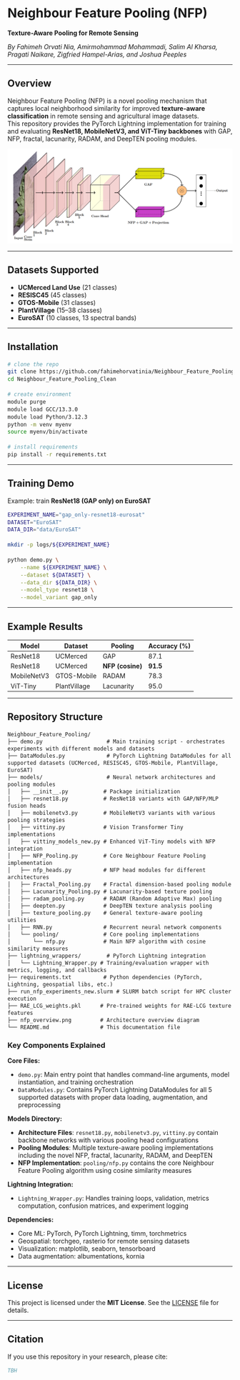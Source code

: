 # Neighbour Feature Pooling (NFP)  
**Texture-Aware Pooling for Remote Sensing**  

*By Fahimeh Orvati Nia, Amirmohammad Mohammadi, Salim Al Kharsa, Pragati Naikare, Zigfried Hampel-Arias, and Joshua Peeples*  

---

## Overview  
Neighbour Feature Pooling (NFP) is a novel pooling mechanism that captures local neighborhood similarity for improved **texture-aware classification** in remote sensing and agricultural image datasets.  
This repository provides the PyTorch Lightning implementation for training and evaluating **ResNet18, MobileNetV3, and ViT-Tiny backbones** with GAP, NFP, fractal, lacunarity, RADAM, and DeepTEN pooling modules.  

<p align="center">
  <img src="nfp_overview.png" width="800"/>
</p>  

---

## Datasets Supported  
- **UCMerced Land Use** (21 classes)  
- **RESISC45** (45 classes)  
- **GTOS-Mobile** (31 classes)  
- **PlantVillage** (15–38 classes)  
- **EuroSAT** (10 classes, 13 spectral bands)  

---

## Installation  

```bash
# clone the repo
git clone https://github.com/fahimehorvatinia/Neighbour_Feature_Pooling.git
cd Neighbour_Feature_Pooling_Clean

# create environment
module purge
module load GCC/13.3.0
module load Python/3.12.3
python -m venv myenv
source myenv/bin/activate

# install requirements
pip install -r requirements.txt
```

---

## Training Demo  

Example: train **ResNet18 (GAP only) on EuroSAT**  

```bash
EXPERIMENT_NAME="gap_only-resnet18-eurosat"
DATASET="EuroSAT"
DATA_DIR="data/EuroSAT"

mkdir -p logs/${EXPERIMENT_NAME}

python demo.py \
    --name ${EXPERIMENT_NAME} \
    --dataset ${DATASET} \
    --data_dir ${DATA_DIR} \
    --model_type resnet18 \
    --model_variant gap_only
```

---

## Example Results  

| Model        | Dataset     | Pooling          | Accuracy (%) |
|--------------|-------------|------------------|--------------|
| ResNet18     | UCMerced    | GAP              | 87.1         |
| ResNet18     | UCMerced    | **NFP (cosine)** | **91.5**     |
| MobileNetV3  | GTOS-Mobile | RADAM            | 78.3         |
| ViT-Tiny     | PlantVillage| Lacunarity       | 95.0         |

---

## Repository Structure  

```text
Neighbour_Feature_Pooling/
├── demo.py                    # Main training script - orchestrates experiments with different models and datasets
├── DataModules.py             # PyTorch Lightning DataModules for all supported datasets (UCMerced, RESISC45, GTOS-Mobile, PlantVillage, EuroSAT)
├── models/                    # Neural network architectures and pooling modules
│   ├── __init__.py           # Package initialization
│   ├── resnet18.py           # ResNet18 variants with GAP/NFP/MLP fusion heads
│   ├── mobilenetv3.py        # MobileNetV3 variants with various pooling strategies
│   ├── vittiny.py            # Vision Transformer Tiny implementations
│   ├── vittiny_models_new.py # Enhanced ViT-Tiny models with NFP integration
│   ├── NFP_Pooling.py        # Core Neighbour Feature Pooling implementation
│   ├── nfp_heads.py          # NFP head modules for different architectures
│   ├── Fractal_Pooling.py    # Fractal dimension-based pooling module
│   ├── Lacunarity_Pooling.py # Lacunarity-based texture pooling
│   ├── radam_pooling.py      # RADAM (Random Adaptive Max) pooling
│   ├── deepten.py            # DeepTEN texture analysis pooling
│   ├── texture_pooling.py    # General texture-aware pooling utilities
│   ├── RNN.py                # Recurrent neural network components
│   └── pooling/              # Core pooling implementations
│       └── nfp.py            # Main NFP algorithm with cosine similarity measures
├── lightning_wrappers/        # PyTorch Lightning integration
│   └── Lightning_Wrapper.py # Training/evaluation wrapper with metrics, logging, and callbacks
├── requirements.txt          # Python dependencies (PyTorch, Lightning, geospatial libs, etc.)
├── run_nfp_experiments_new.slurm # SLURM batch script for HPC cluster execution
├── RAE_LCG_weights.pkl      # Pre-trained weights for RAE-LCG texture features
├── nfp_overview.png         # Architecture overview diagram
└── README.md                # This documentation file
```

### Key Components Explained

**Core Files:**
- `demo.py`: Main entry point that handles command-line arguments, model instantiation, and training orchestration
- `DataModules.py`: Contains PyTorch Lightning DataModules for all 5 supported datasets with proper data loading, augmentation, and preprocessing

**Models Directory:**
- **Architecture Files**: `resnet18.py`, `mobilenetv3.py`, `vittiny.py` contain backbone networks with various pooling head configurations
- **Pooling Modules**: Multiple texture-aware pooling implementations including the novel NFP, fractal, lacunarity, RADAM, and DeepTEN
- **NFP Implementation**: `pooling/nfp.py` contains the core Neighbour Feature Pooling algorithm using cosine similarity measures

**Lightning Integration:**
- `Lightning_Wrapper.py`: Handles training loops, validation, metrics computation, confusion matrices, and experiment logging

**Dependencies:**
- Core ML: PyTorch, PyTorch Lightning, timm, torchmetrics
- Geospatial: torchgeo, rasterio for remote sensing datasets
- Visualization: matplotlib, seaborn, tensorboard
- Data augmentation: albumentations, kornia

---

## License  
This project is licensed under the **MIT License**. See the [LICENSE](LICENSE) file for details.  

---

## Citation  

If you use this repository in your research, please cite:  

```bibtex
TBH
```
